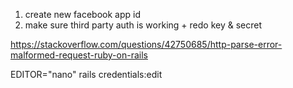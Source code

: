 1. create new facebook app id
2. make sure third party auth is working + redo key & secret

https://stackoverflow.com/questions/42750685/http-parse-error-malformed-request-ruby-on-rails

EDITOR="nano" rails credentials:edit
